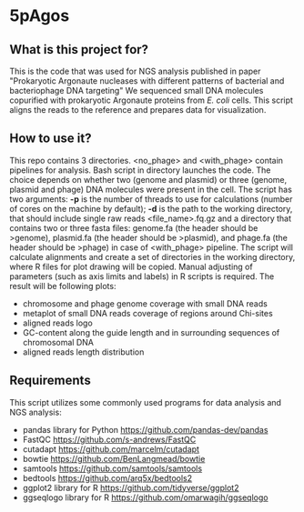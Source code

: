 # 5pAgos

## What is this project for?
This is the code that was used for NGS analysis published in paper "Prokaryotic Argonaute nucleases with different patterns of bacterial and bacteriophage DNA targeting" 
We sequenced small DNA molecules copurified with prokaryotic Argonaute proteins from *E. coli* cells.
This script aligns the reads to the reference and prepares data for visualization.

## How to use it?
This repo contains 3 directories. <no_phage> and <with_phage> contain pipelines for analysis. Bash script in <pipeline> directory launches the code. The choice depends on whether two (genome and plasmid) or three (genome, plasmid and phage) DNA molecules were present in the cell. The script has two arguments:
  **-p** is the number of threads to use for calculations (number of cores on the machine by default);
  **-d** is the path to the working directory, that should include single raw reads <file_name>.fq.gz and a directory that contains two or three fasta files: genome.fa (the header should be >genome), plasmid.fa (the header should be >plasmid), and phage.fa (the header should be >phage) in case of <with_phage> pipeline.
The script will calculate alignments and create a set of directories in the working directory, where R files for plot drawing will be copied. Manual adjusting of parameters (such as axis limits and labels) in R scripts is required.
The result will be following plots:
- chromosome and phage genome coverage with small DNA reads
- metaplot of small DNA reads coverage of regions around Chi-sites
- aligned reads logo
- GC-content along the guide length and in surrounding sequences of chromosomal DNA
- aligned reads length distribution

## Requirements
This script utilizes some commonly used programs for data analysis and NGS analysis:
- pandas library for Python https://github.com/pandas-dev/pandas
- FastQC https://github.com/s-andrews/FastQC
- cutadapt https://github.com/marcelm/cutadapt
- bowtie https://github.com/BenLangmead/bowtie
- samtools https://github.com/samtools/samtools
- bedtools https://github.com/arq5x/bedtools2
- ggplot2 library for R https://github.com/tidyverse/ggplot2
- ggseqlogo library for R https://github.com/omarwagih/ggseqlogo
